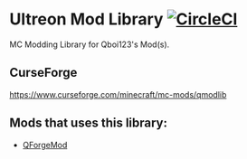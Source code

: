 # Ultreon Mod Library [![CircleCI](https://dl.circleci.com/status-badge/img/gh/Ultreon/ultreonlib/tree/1.19.3.svg?style=svg)](https://dl.circleci.com/status-badge/redirect/gh/Ultreon/ultreonlib/tree/1.19.3)
MC Modding Library for Qboi123's Mod(s).
   
## CurseForge
https://www.curseforge.com/minecraft/mc-mods/qmodlib  
  
## Mods that uses this library:
 * [QForgeMod](https://www.curseforge.com/minecraft/mc-mods/qforgemod)

<!--## Using as API
1) Set environment variables for your OS. ([Windows](https://www.tenforums.com/tutorials/121855-edit-user-system-environment-variables-windows.html), [Linux](https://www.serverlab.ca/tutorials/linux/administration-linux/how-to-set-environment-variables-in-linux/), [Mac](https://medium.com/@himanshuagarwal1395/setting-up-environment-variables-in-macos-sierra-f5978369b255#:~:text=If%20the%20environment%20variable%20you,variable%20name%20and%20its%20value.))  
   Add one with the name `GITHUB_USERNAME` and the value as your github username  
   Add one with the name `GITHUB_TOKEN` and the value as your [token](https://github.com/settings/tokens).
2) Add the repository (`https://maven.pkg.github.com/Qboi123/QForgeMod`)
   ```gradle
   repositories {
       maven {
           name = "GitHubPackages"
           url = uri("https://maven.pkg.github.com/Qboi123/QForgeMod")
           credentials {
               username = System.getenv("GITHUB_USERNAME")
               password = System.getenv("GITHUB_TOKEN")
           }
       }
   }
   ```
3) Add the dependencies (`com.ultreon:qforgemod`, `com.ultreon:qmodlib`)
   ```gradle
   dependencies {
       // Other dependencies here. //
       
       compileOnly( fg.deobf(group: "com.ultreon", name: "qmodlib", version: "1.0.+")) {
           exclude group: "net.minecraftforge", name: "forge", version: "+"
           exclude group: "net.minecraftforge", name: "forge", version: "+", classifier: "launcher"
       }
       runtimeOnly( fg.deobf(group: "com.ultreon", name: "qmodlib", version: "1.0.+")) {
           exclude group: "net.minecraftforge", name: "forge", version: "+"
           exclude group: "net.minecraftforge", name: "forge", version: "+", classifier: "launcher"
       }

       // Other dependencies here. //
   }
   ```
6) Reload gradle.
7) You're done!-->
